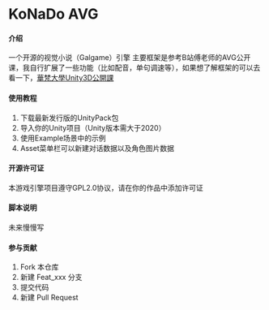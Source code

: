 # KoNaDo AVG

#### 介绍
一个开源的视觉小说（Galgame）引擎
主要框架是参考B站傅老师的AVG公开课，我自行扩展了一些功能（比如配音，单句调速等），如果想了解框架的可以去看一下，[華梵大學Unity3D公開課](https://www.bilibili.com/video/BV157411v7mW/?p=8&share_source=copy_web&vd_source=c011e600289db00bf69b28358596e7fb)

#### 使用教程

1.  下载最新发行版的UnityPack包
2.  导入你的Unity项目（Unity版本需大于2020）
3.  使用Example场景中的示例
4.  Asset菜单栏可以新建对话数据以及角色图片数据

#### 开源许可证
本游戏引擎项目遵守GPL2.0协议，请在你的作品中添加许可证

#### 脚本说明
未来慢慢写

#### 参与贡献

1.  Fork 本仓库
2.  新建 Feat_xxx 分支
3.  提交代码
4.  新建 Pull Request
